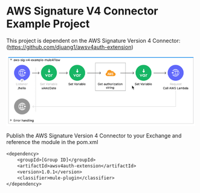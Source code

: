 # AWS Signature V4 Connector Example Project

This project is dependent on the AWS Signature Version 4 Connector: (https://github.com/djuang1/awsv4auth-extension)

<img src="https://github.com/djuang1/djuang1.github.io/blob/master/img/aws-sig-v4/aws-sig-v4-example-flow.png?raw=true" width="500px">

Publish the AWS Signature Version 4 Connector to your Exchange and reference the module in the pom.xml

```
<dependency>
    <groupId>[Group ID]</groupId>
    <artifactId>awsv4auth-extension</artifactId>
    <version>1.0.1</version>
    <classifier>mule-plugin</classifier>
</dependency>
```